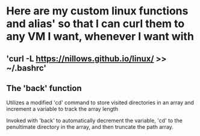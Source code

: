 # Here are my custom linux functions and alias' so that I can curl them to any VM I want, whenever I want with

## 'curl -L https://nillows.github.io/linux/ >> ~/.bashrc'

## The 'back' function
Utilizes a modified 'cd' command to store visited directories in an array and increment a variable to track the array length

Invoked with 'back' to automatically decrement the variable, 'cd' to the penultimate directory in the array, and then truncate the path array.
